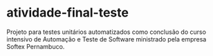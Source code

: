 # atividade-final-teste

Projeto para testes unitários automatizados como conclusão do curso intensivo de Automação e Teste de Software ministrado pela empresa Softex Pernambuco.
